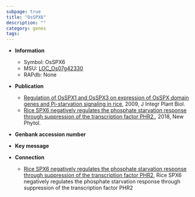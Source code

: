 ```yaml
---
subpage: true
title: "OsSPX6"
description: ""
category: genes
tags: 
---
```


* **Information**  
    + Symbol: OsSPX6  
    + MSU: [LOC_Os07g42330](http://rice.plantbiology.msu.edu/cgi-bin/ORF_infopage.cgi?orf=LOC_Os07g42330)  
    + RAPdb: None  

* **Publication**  
    + [Regulation of OsSPX1 and OsSPX3 on expression of OsSPX domain genes and Pi-starvation signaling in rice](http://www.ncbi.nlm.nih.gov/pubmed?term=Regulation+of+OsSPX1+and+OsSPX3+on+expression+of+OsSPX+domain+genes+and+Pi-starvation+signaling+in+rice%5BTitle%5D), 2009, J Integr Plant Biol.
    + [Rice SPX6 negatively regulates the phosphate starvation response through suppression of the transcription factor PHR2.](http://www.ncbi.nlm.nih.gov/pubmed?term=Rice+SPX6+negatively+regulates+the+phosphate+starvation+response+through+suppression+of+the+transcription+factor+PHR2.%5BTitle%5D), 2018, New Phytol.

* **Genbank accession number**  

* **Key message**  

* **Connection**  
    + [Rice SPX6 negatively regulates the phosphate starvation response through suppression of the transcription factor PHR2](http://www.ncbi.nlm.nih.gov/pubmed?term=Rice+SPX6+negatively+regulates+the+phosphate+starvation+response+through+suppression+of+the+transcription+factor+PHR2%5BTitle%5D), Rice SPX6 negatively regulates the phosphate starvation response through suppression of the transcription factor PHR2



